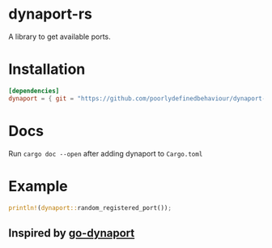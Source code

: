 # dynaport-rs

A library to get available ports.

# Installation

```toml
[dependencies]
dynaport = { git = "https://github.com/poorlydefinedbehaviour/dynaport-rs", tag = "latest" }
```

# Docs

Run `cargo doc --open` after adding dynaport to `Cargo.toml`

# Example

```rust
println!(dynaport::random_registered_port());
```

## Inspired by [go-dynaport](https://github.com/travisjeffery/go-dynaport)
